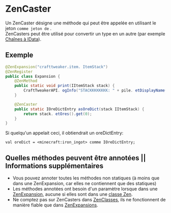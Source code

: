 # ZenCaster

Un ZenCaster désigne une méthode qui peut être appelée en utilisant le jeton `comme jeton de` .  
ZenCasters peut être utilisé pour convertir un type en un autre (par exemple [Chaînes à IData](https://github.com/jaredlll08/CraftTweaker/blob/30793645d58adeed12dfff50f31206a63a50d8de/CraftTweaker2-API/src/main/java/crafttweaker/zenscript/expand/ExpandString.java#L30-L33)).

## Exemple

```java
@ZenExpansion("crafttweaker.item. ItemStack")
@ZenRegister
public class Expansion {
    @ZenMethod
    public static void print(IItemStack stack) {
        CraftTweakerAPI. ogInfo("STACKKKKKKKK: " + pile. etDisplayName());
    }

    @ZenCaster
    public static IOreDictEntry asOreDict(stack IItemStack) {
        return stack. etOres().get(0);
    }
}
```

Si quelqu'un appelait ceci, il obtiendrait un oreDictEntry:

```zenscript
val oreDict = <minecraft:iron_ingot> comme IOreDictEntry;
```

## Quelles méthodes peuvent être annotées || Informations supplémentaires

- Vous pouvez annoter toutes les méthodes non statiques (à moins que dans une ZenExpansion, car elles ne contiennent que des statiques)
- Les méthodes annotées ont besoin d'un paramètre lorsque dans une [ZenExpansion](/Dev_Area/ZenAnnotations/Annotation_ZenExpansion/), aucune si elles sont dans une [classe Zen](/Dev_Area/ZenAnnotations/Annotation_ZenClass/).
- Ne comptez pas sur ZenCasters dans [ZenClasses](/Dev_Area/ZenAnnotations/Annotation_ZenClass/), ils ne fonctionnent de manière fiable que dans [ZenExpansions](/Dev_Area/ZenAnnotations/Annotation_ZenExpansion/).